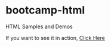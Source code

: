 # bootcamp-html
HTML Samples and Demos

If you want to see it in action, [Click Here](https://richhosek.github.io/bootcamp-html/index.html)
